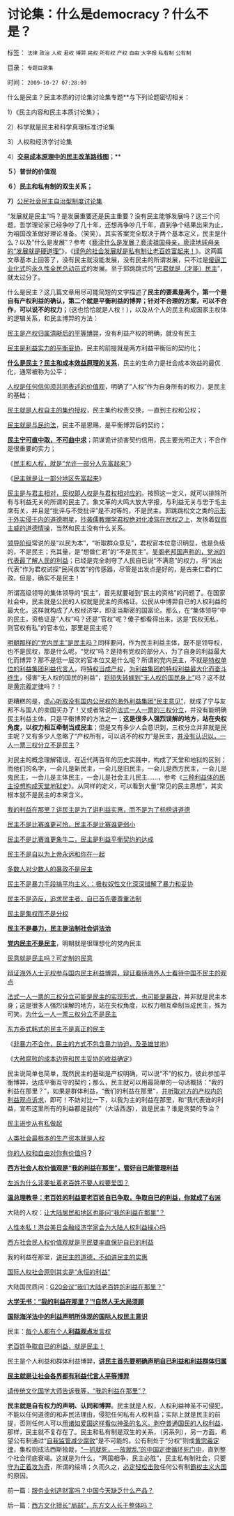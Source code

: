 # 讨论集：什么是democracy？什么不是？

标签： `法律` `政治` `人权` `君权` `博羿` `民权` `所有权` `产权` `自由` `大字报` `私有制` `公有制` 

目录： `专题目录集`

时间： `2009-10-27 07:28:09`

什么是民主？民主本质的讨论集讨论集专题**与下列论题密切相关：

1）《民主内容和民主本质讨论集》；

2）科学就是民主和科学真理标准讨论集

3）人权和经济学讨论集

4）**[交易成本原理中的民主改革路线图](../../../2009/9/18/交易成本路线图的讨论集.md)**；**

**５）普世的价值观**

**６）民主和私有制的双生关系；**

**7）**[公民社会民主自治型制度讨论集](../../../2009/10/1/公民社会民主自治制度框架讨论集.md)

“发展就是民主”吗？是发展重要还是民主重要？没有民主能够发展吗？这三个问题，哲学理论家已经争吵了几十年，还想再争吵几千年，直到争个结果出来为止，为咱国改革做好理论准备。（笑笑）。其实答案完全取决于两个基本定义，民主是什么？以及“什么是发展”？参考《[亵渎什么是发展？亵渎祖国母亲，亵渎地球母亲的“发展就是硬道理”](../../../2009/9/16/亵渎自然母亲的“发展就是硬道理”.md)》，《[绿色的社会发展就是私有制让老百姓富起来！](../../../2009/9/16/绿色的社会发展就是私有制让老百姓富起来！.md)》。这两篇文章基本上回答了，没有民主就没能发展，没有民主的所谓发展，只不过是[傻逼工业化式](../../../2009/8/4/计划经济的工业化为什么不能解决民以食为天.md)的[永久性全民总动员式](../../../2009/9/30/永久性的全国全民总动员.md)的发展。至于郭跳跳式的“[忠君就是（才能）民主](../../../2009/10/12/郭跳跳折腾“新爱国主义”盗版理学之嫌.md)”，就太过分了。

什么是民主？这几篇文章用尽可能简短的文字描述了**民主的要素是两个，第一个是自有产权利益的确认，第二个就是平衡利益的博羿；针对不合理的方案，可以不合作，可以说不的权力；**（这也恰恰就是人权！），以及从个人的民主构成国家主权体的逻辑关系，和民主博羿的方法：

[民主是产权归属清晰后的平等博羿](../../../2009/9/12/产权归属清晰前提下的平等博羿.md)，没有利益产权的明确，就没有民主

[民主是利益实力的平衡妥协](../../../2009/9/3/谁主张谁维护，妥协是实力平衡的结果.md)，民主的前提就是两方利益平衡后的契约化；

[**什么是民主？民主和成本效益原理的关系**](../../../2009/10/9/什么是民主？民主和成本效益原理的关系.md)，民主的生命力是社会成本效益的最优化，通常被称为公平；

[人权是任何信仰须共同表述的价值观](../../../2009/6/17/人权是任何信仰须共同表述的价值观.md)，明确了“人权”作为自身所有的权力，是民主的基础；

[民主就是人权自主的集约授权](http://hi.baidu.com/darthchn/blog/item/bf555cdc82eeabe677c6380e.html)，民主集约权责交换，一直到主权和公权；

[民主就是与民约法](../../../2007/9/30/民主就是与民约法；法律并不是道德的上层建筑.md)，民主不是恩赐，是平衡博羿后的契约；

[**民主宁可直中取，不可曲中求**](http://darthvad.blog.sohu.com/132380956.html)；阴谋诡计损害契约信用，民主要光明正大；不合作是很重要的实力；

《[民主和人权，就是“允许一部分人先富起来”](../../../2009/10/26/民主和人权，就是“允许一部分人先富起来”.md)》

《[民主就是让一部分地区先富起来](../../../2009/10/26/允许一些地区先富起来.md)》

[民主是与君主相对，民权即人权是与君权相对应的](../../../2008/7/28/民主Vs君主；人权Vs君权；民生Vs国家利益.md)。按照这一定义，就可以排除所有与利益无关的所谓的民主了。象文革的大鸣大放大字报，与利益无关与忠于毛主席有关，并且是“批评与不受批评”是不对等的，不是民主。郭跳跳松文之类的[示形于外实侵于内的道德明星](../../../2009/9/28/示形于外实侵于内的爱国道德明星.md)，[抄袭儒教理学君权绝对化凌驾在民权之上](../../../2009/10/12/郭跳跳折腾“新爱国主义”盗版理学之嫌.md)，发扬着[奴假主威的道德情操](../../../2009/10/8/奴假虎威的道德制高点.md)，当然和民主没有什么关系。

[领导阶级](http://blog.sina.com.cn/s/blog_5563a64d0100d3k8.html)常说的是“以民为本”，“听取群众意见”，君权官本位意识明显，也是负级的，不是民主；充其量，是“想做仁君”的“不是民主”。[吴阁老邦国声称的，党派的代表最了解人民的利益](../../../2009/9/11/让社会各界都有利益代言人平等博羿.md)；已经是完全剥夺了人民自已说“不满意”的权力，将“派出代表”作为君权试探“民间疾苦”的传感器，尽管是出发点是好的，是古来仁君的仁政，但是，确实不是民主！

所谓高级领导的集体领导的“民主”，首先就要碰到“民主的资格”的问题了。在国家社会中，民主就是公民的人权就是民主的资格证。公民从中博羿自已的人权利益的最大化，这样就构成了人权经济学，即亚当斯密的国富论。那么，在“集体领导”中的民主，资格证是“人权”吗？还是“官权”呢？傻子都看得出来，这是“民权无私，则官权有私”的官本位，那里是民主呢？

[明朝那样的“党内民主”是民主吗？](http://hi.baidu.com/darthchn/blog/item/b8eb1f1f6f3cff164034173e.html)同样要问，作为民主利益主体，既不是领导权，也不是民权，那是什么呢，“党权”吗？是持有党权的部分人，为了自身的利益最大化而博羿？那不是低一层次的官本位又是什么呢？所谓的党内民主，不就是[特权单位的利益集团利益代言人](../../../2008/10/20/欣赏专家们之无知，无耻，与无良.md)，将[特权当成产权](../../../2009/7/21/混水便于摸鱼，特权等于产权.md)，[为利益集团的特权利益最大化而奋斗终生](../../../2009/8/1/特权二八定律，特权总令社会负担最大化.md)，侵害“无人权的国民的利益”，[将损失转嫁到“无人权的国民身上”](../../../2009/4/7/市场规范，市场干预和财富转移.md)吗？这不就是[黄宗羲定律](../../../2009/2/9/人权经济学之“黄宗羲定律”.md)吗？！

更糟糕的是，[虚心听取没有国内公民权的海外利益集团“民主意见”](../../../2009/7/7/客观看待海外人士看待中国不民主的观点.md)，就成了宁与友邦不与国人的卖国买办了！又或者常说的[法式一人一票的三权分立](../../../2009/6/16/法式民主的三权分立可能形成多数人对少数人的暴政.md)，并没有能明确民主利益主体，只是平衡博羿的方法之一；**这是很多人强烈误解的地方，站在央权角度，以权力相互牵制当成民主**；但是又有多少人会意识到，三权分立并非就是民主呢？又有多少人忽略了“产权所有，可以说不的权力”是民主，[并没有认识以，一人一票三权分立不是民主](../../../2009/6/21/为什么一人一票三权分立不是民主.md)？

对民主的概念理解错误，在近代两百年的历史实践中，构成了天堂和地狱的区别；而他们的名字，一会儿是新民主，一会儿是旧民主，一会儿是西方民主，一会儿是鬼民主，一会儿是主体民主，一会儿是社会主儿民主……，参考《[三种利益体的民主设想构成天堂地狱史](../../../2009/9/13/三种利益体的民主设想构成天堂地狱史.md)》。从同样的定义，可以看到大量“常见的民主思想”，其实根本就不是民主的本来含义。

[我的利益在那里？讲民主是为了讲利益实惠，而不是为了标榜讲道德](http://blog.sina.com.cn/s/blog_5563a64d0100dfvx.html)

[民主不是比赛谁更可怜，民主不是比赛谁更弱小](../../../2009/9/3/穷穷相报何时了！弱者知多少！.md)

[民主不是比赛谁更象牛二，民主是利益平衡契约的达成](../../../2009/9/3/有两种血酬者命运是自取灭亡的悲惨.md)

[民主不是自以为上帝永远和你在一起](../../../2009/9/4/上帝总是和您的正义离得远远的.md)

[多数人对少数人的暴政不是民主](../../../2008/10/6/俄国多数人对少数人暴政不是民主.md)

[民主不是暴力手段搞平均主义，：极权奴性文化深深错解了暴力和妥协](../../../2009/9/10/君权奴性文化下被错解的暴力和妥协.md)

[民主不是造反，追求民主者，自已首先要尊重法制](../../../2009/8/19/追求民主法制者，自已首先要尊重法制框架.md)

[民主是集权而不是分权](../../../2009/9/10/民主是集权而不是分权.md)

[**民主不是暴力，民主是法制社会讲法治**](http://hi.baidu.com/darthchn/blog/item/cd63288e007daef3513d9299.html)

[**党内民主不是民主**](http://hi.baidu.com/darthchn/blog/item/b8eb1f1f6f3cff164034173e.html)，明朝就是很理想化的党内民主

[民意就是民主吗？可定制的民意](../../../2009/10/9/民意就是民主吗？可定制的民意呢？.md)

[辩证海外人士无权参与国内民主利益博羿，辩证看待海外人士看待中国不民主的观点](../../../2009/7/7/客观看待海外人士看待中国不民主的观点.md)

[法式一人一票的三权分立可能是民主的实现形式，也可能是暴政](../../../2009/6/16/法式民主的三权分立可能形成多数人对少数人的暴政.md)，并非就是民主本身；这是很多人强烈误解的地方，站在央权角度，以权力相互牵制当成民主，殊为可笑。[为什么一人一票三权分立不是民主](../../../2009/6/21/为什么一人一票三权分立不是民主.md)

[东方泰式韩式的民主不是真正的民主](../../../2008/9/3/观察泰式民主缺陷，思考中国末来.md)

《[非暴力不合作，民主的方式不包含暴力协迫，及圣雄甘地](../../../2009/10/24/暴力的社会价值和非暴力的不合作，及圣雄甘地.md)》

《[大赦腐败的成本边界和民主妥协的收益确定](../../../2009/10/22/大赦腐败的成本边界和民主妥协的收益确定.md)》

民主说简单也简单，既然民主的基础是产权明确，可以说“不”的权力，彼此参加平衡博羿，达成平衡互守的契约；那么，民主就可以用最简单的一句话概括：“我的利益在那里？”，如果是群体利益，“我们的利益在那里”，[并听取对方的产权内的利益观点诉求](../../../2009/3/24/大学无书！每个人都有个人利益观点发言权.md)，即可！不妨对比一下，以我为主的利益在那里，和“我代表谁的利益，宣布这里所有的利益都是我的”（大话西游），谁是民主？谁是贪婪的专治？

[民主进步从有私做起](../../../2009/9/26/社会进步从“有私”做起.md)

[人类社会最根本的生产资本就是人权](../../../2009/7/9/人类社会生产力最主要的生产资本是人权.md)

[你的人权和自由对你有价值吗](../../../2009/9/8/人权和自由对你确实有价值吗？.md)**？**

[**西方社会人权价值观是“我的利益在那里”，管好自已能管理利益**](../../../2009/6/14/认清西方社会所谓的人权价值观的真相.md)

[左派为什么非要扯着老百姓不要人权要爱国？](../../../2009/7/7/左派为什么硬扯着老百姓不要人权？.md)

[**温总理教导：老百姓的利益要老百姓自已争取，争取自已的利益，你就成了右派**](../../../2009/7/7/温总理教导我们：老百姓要争取自已的利益.md)

大陆的人权：[让大陆居民和地区也能问“我的利益在那里”？](../../../2009/6/1/台港内地经济往来要让大陆居民问“我的利益在那里”.md)

[人性本私！港台美日金融经济学家会为大陆人权利益操心吗](../../../2009/6/1/港台海外资本代言人会为大陆人利益操心吗.md)

[西方社会民人权价值观就是平民要率直保护自已的利益](../../../2009/6/14/认清西方社会所谓的人权价值观的真相.md)

我的利益在那里，[讲民主的道德，不如讲民主的实惠](http://blog.sina.com.cn/s/blog_5563a64d0100dfvx.html)

[国际人权社会原则其实是“永恒的利益”](../../../2009/6/15/国际人权社会原则其实是“永恒的利益”.md)

大陆国民质问：[G20会议“我们大陆老百姓的利益在那里？](http://blog.sina.com.cn/s/blog_5563a64d0100cfes.html)”

[**大学无书：“我的利益在那里？”!自然人无大局须顾**](http://blog.sina.com.cn/s/blog_5563a64d0100cfes.html)

[**国际海洋法中的利益声明所体现的国际人权民主意识**](../../../2009/4/7/谁主张谁维护的现代国际法；海洋法的利益声明.md)

民主：[每个人都有个人**利益观点**发言权](../../../2009/3/24/大学无书！每个人都有个人利益观点发言权.md)

[老百姓争取自已的利益，就是民主！](../../../2009/7/7/温总理教导我们：老百姓要争取自已的利益.md)

民主是个人利益和群体利益博羿，[**讲民主首先要明确声明自已利益和利益群体归属**](../../../2009/9/2/讲民主首先明确自已利益体归属.md)

[**民主就是让社会各界都有利益代言人平等博羿**](../../../2009/9/11/让社会各界都有利益代言人平等博羿.md)

[请传统文化国学大师告诉我等，“我的利益在那里”？](../../../2009/6/19/请儒教国学大师告诉我等小民，“我们的利益在那里”.md)

**民主就是自有权力的声明、认同和博羿**。民主就是人权，人权利益神圣不可侵犯，不能以任何道德的和非民法理由，侵犯任何私有人权利益；实际上就是民主的前提，否则任何人可以[用诸如爱国这样看似神圣的名义，剥夺普通国民的人权利益](../../../2009/10/8/奴假虎威的道德制高点.md)，那样，民主就不复存在了。民主和私有制是双生的关系，（另系列），另一方面，希望公有制通过“[自我监管减少腐败](../../../2009/5/25/行政效益剪刀差和保守主义：公权分立牵制不能减少腐败.md)”是不可能的。公有制处于“分权”则成[黄宗羲定律](../../../2009/2/9/黄宗羲定律“老百姓尽量别折腾”.md)，集权则成法西斯独裁，[“一抓就死，一放就乱”的中国定律循环死门中](../../../2009/7/21/科斯定理之中国定律和科学的发展观.md)，直到整个社会彻底衰竭。这就是为什么，“两国相争，民主必胜”，民主私有制社会，只要[守为正着攻为奇](../../../2009/6/23/守为正着攻为奇.md)，所谓的绥靖；久而久之，[必定轻松击败](http://darthvad.blog.sohu.com/113566629.html)任何公有制[霸权主义大国](../../../2009/10/1/大国霸权主义阻碍中国和平崛起.md)的原因。



前一篇：[服务业创造财富吗？中国今天缺乏什么产品？](../../../2009/10/26/服务业创造财富吗？中国今天缺乏什么产品？.md)

后一篇：[西方文化擅长&quot;局部&quot;，东方文人长于整体吗？](../../../2009/10/27/西方文化擅长局部，东方文人长于整体吗？.md)